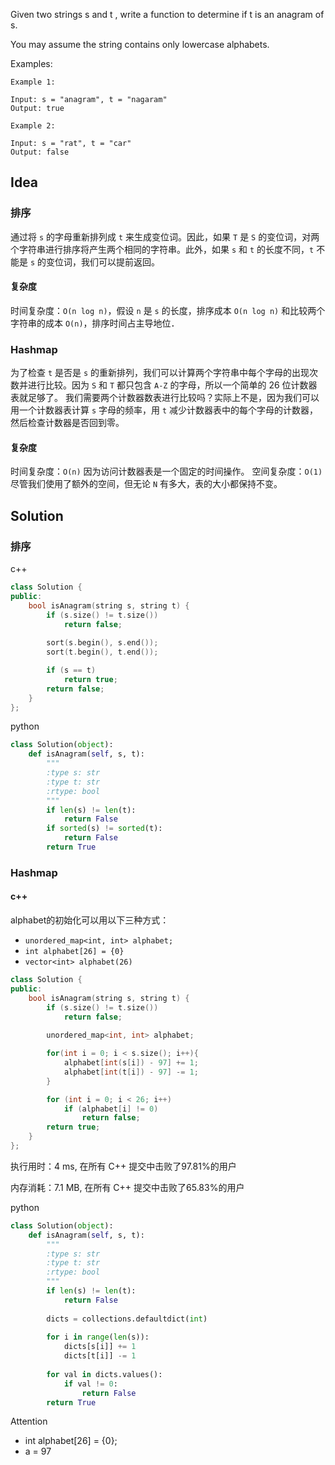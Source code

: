 Given two strings s and t , write a function to determine if t is an anagram of s.

You may assume the string contains only lowercase alphabets.



Examples:

```
Example 1:

Input: s = "anagram", t = "nagaram"
Output: true

Example 2:

Input: s = "rat", t = "car"
Output: false
```

## Idea

### 排序

通过将 `s` 的字母重新排列成 `t` 来生成变位词。因此，如果 `T` 是 `S` 的变位词，对两个字符串进行排序将产生两个相同的字符串。此外，如果 `s` 和 `t` 的长度不同，`t` 不能是 `s` 的变位词，我们可以提前返回。

#### 复杂度

时间复杂度：`O(n log n)`，假设 `n` 是 `s` 的长度，排序成本 `O(n log n)` 和比较两个字符串的成本 `O(n)`，排序时间占主导地位．

### Hashmap

为了检查 `t` 是否是 `s` 的重新排列，我们可以计算两个字符串中每个字母的出现次数并进行比较。因为 `S` 和 `T` 都只包含 `A-Z` 的字母，所以一个简单的 26 位计数器表就足够了。
我们需要两个计数器数表进行比较吗？实际上不是，因为我们可以用一个计数器表计算 `s` 字母的频率，用 `t` 减少计数器表中的每个字母的计数器，然后检查计数器是否回到零。

#### 复杂度

时间复杂度：`O(n)`  因为访问计数器表是一个固定的时间操作。
空间复杂度：`O(1)`  尽管我们使用了额外的空间，但无论 `N` 有多大，表的大小都保持不变。

## Solution

### 排序

c++

```c++
class Solution {
public:
    bool isAnagram(string s, string t) {
        if (s.size() != t.size())
            return false;
  
        sort(s.begin(), s.end());
        sort(t.begin(), t.end());

        if (s == t)
            return true;
        return false;
    }
};
```

python

```python
class Solution(object):
    def isAnagram(self, s, t):
        """
        :type s: str
        :type t: str
        :rtype: bool
        """
        if len(s) != len(t):
            return False
        if sorted(s) != sorted(t):
            return False
        return True
```

### Hashmap

#### c++

alphabet的初始化可以用以下三种方式：
- ```unordered_map<int, int> alphabet;```
- ```int alphabet[26] = {0}```
- ```vector<int> alphabet(26)```

```c++
class Solution {
public:
    bool isAnagram(string s, string t) {
		if (s.size() != t.size())
            return false;
        
        unordered_map<int, int> alphabet;

        for(int i = 0; i < s.size(); i++){
            alphabet[int(s[i]) - 97] += 1;
			alphabet[int(t[i]) - 97] -= 1;
        }

        for (int i = 0; i < 26; i++)
            if (alphabet[i] != 0)
                return false;
        return true;
    }
};
```

执行用时：4 ms, 在所有 C++ 提交中击败了97.81%的用户

内存消耗：7.1 MB, 在所有 C++ 提交中击败了65.83%的用户

python

```python
class Solution(object):
    def isAnagram(self, s, t):
        """
        :type s: str
        :type t: str
        :rtype: bool
        """
        if len(s) != len(t):
            return False
        
        dicts = collections.defaultdict(int)
        
        for i in range(len(s)):
            dicts[s[i]] += 1
            dicts[t[i]] -= 1
            
        for val in dicts.values():
            if val != 0:
                return False
        return True
```

Attention

- int alphabet[26] = {0};
- a = 97
